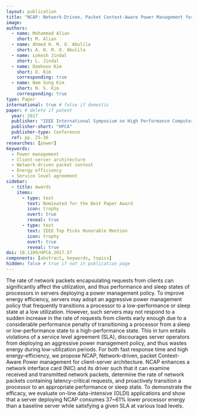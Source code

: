 ```yaml
---
layout: publication
title: "NCAP: Network-Driven, Packet Context-Aware Power Management for Client-Server Architecture"
image:
authors:
  - name: Mohammad Alian
    short: M. Alian
  - name: Ahmed H. M. O. Abulila
    short: A. H. M. O. Abulila
  - name: Lokesh Jindal
    short: L. Jindal
  - name: Daehoon Kim
    short: D. Kim
    corresponding: true
  - name: Nam Sung Kim
    short: N. S. Kim
    corresponding: true
type: Paper
international: true # false if domestic
paper: # delete if patent
  year: 2017
  publisher: "IEEE International Symposium on High Performance Computer Architecture"
  publisher-short: "HPCA"
  publisher-type: Conference
  ref: pp. 25-36
researches: [power]
keywords:
  - Power management
  - Client-server architecture
  - Network-driven packet context
  - Energy efficiency
  - Service level agreement
sidebar:
  - title: Awards
    items:
      - type: text
        text: Nominated for the Best Paper Award
        icon: trophy
        overt: true
        reveal: true
      - type: text
        text: IEEE Top Picks Honorable Mention
        icon: trophy
        overt: true
        reveal: true
doi: 10.1109/HPCA.2017.57
components: [abstract, keywords, topics]
hidden: false # true if not in publication page
---
```


The rate of network packets encapsulating requests from clients can significantly affect the utilization, and thus performance and sleep states of processors in servers deploying a power management policy. To improve energy efficiency, servers may adopt an aggressive power management policy that frequently transitions a processor to a low-performance or sleep state at a low utilization. However, such servers may not respond to a sudden increase in the rate of requests from clients early enough due to a considerable performance penalty of transitioning a processor from a sleep or low-performance state to a high-performance state. This in turn entails violations of a service level agreement (SLA), discourages server operators from deploying an aggressive power management policy, and thus wastes energy during low-utilization periods. For both fast response time and high energy-efficiency, we propose NCAP, Network-driven, packet Context-Aware Power management for client-server architecture. NCAP enhances a network interface card (NIC) and its driver such that it can examine received and transmitted network packets, determine the rate of network packets containing latency-critical requests, and proactively transition a processor to an appropriate performance or sleep state. To demonstrate the efficacy, we evaluate on-line data-intensive (OLDI) applications and show that a server deploying NCAP consumes 37~61% lower processor energy than a baseline server while satisfying a given SLA at various load levels.
